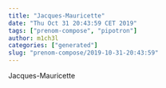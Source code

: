 ```yaml
---
title: "Jacques-Mauricette"
date: "Thu Oct 31 20:43:59 CET 2019"
tags: ["prenom-compose", "pipotron"]
author: m1ch3l
categories: ["generated"]
slug: "prenom-compose/2019-10-31-20:43:59"
---
```


Jacques-Mauricette
